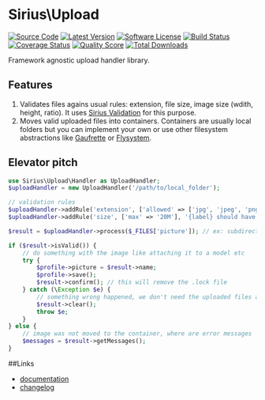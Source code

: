 # Sirius\Upload

[![Source Code](http://img.shields.io/badge/source-siriusphp/upload-blue.svg?style=flat-square)](https://github.com/siriusphp/upload)
[![Latest Version](https://img.shields.io/packagist/v/siriusphp/upload.svg?style=flat-square)](https://github.com/siriusphp/upload/releases)
[![Software License](https://img.shields.io/badge/license-MIT-brightgreen.svg?style=flat-square)](https://github.com/siriusphp/upload/blob/master/LICENSE)
[![Build Status](https://img.shields.io/travis/siriusphp/upload/master.svg?style=flat-square)](https://travis-ci.org/siriusphp/upload)
[![Coverage Status](https://img.shields.io/scrutinizer/coverage/g/siriusphp/upload.svg?style=flat-square)](https://scrutinizer-ci.com/g/siriusphp/upload/code-structure)
[![Quality Score](https://img.shields.io/scrutinizer/g/siriusphp/upload.svg?style=flat-square)](https://scrutinizer-ci.com/g/siriusphp/upload)
[![Total Downloads](https://img.shields.io/packagist/dt/siriusphp/upload.svg?style=flat-square)](https://packagist.org/packages/siriusphp/upload)

Framework agnostic upload handler library.


## Features

1. Validates files agains usual rules: extension, file size, image size (wdith, height, ratio). It uses [Sirius Validation](http://github.com/siriusphp/validation) for this purpose.
2. Moves valid uploaded files into containers. Containers are usually local folders but you can implement your own or use other filesystem abstractions like [Gaufrette](https://github.com/KnpLabs/Gaufrette) or [Flysystem](https://github.com/FrenkyNet/Flysystem).

## Elevator pitch

```php
use Sirius\Upload\Handler as UploadHandler;
$uploadHandler = new UploadHandler('/path/to/local_folder');

// validation rules
$uploadHandler->addRule('extension', ['allowed' => ['jpg', 'jpeg', 'png']], '{label} should be a valid image (jpg, jpeg, png)', 'Profile picture');
$uploadHandler->addRule('size', ['max' => '20M'], '{label} should have less than {max}', 'Profile picture');

$result = $uploadHandler->process($_FILES['picture']); // ex: subdirectory/my_headshot.png

if ($result->isValid()) {
	// do something with the image like attaching it to a model etc
	try {
		$profile->picture = $result->name;
		$profile->save();
		$result->confirm(); // this will remove the .lock file
	} catch (\Exception $e) {
		// something wrong happened, we don't need the uploaded files anymore
		$result->clear();
		throw $e;
	}
} else {
	// image was not moved to the container, where are error messages
	$messages = $result->getMessages();
}
```

##Links

- [documentation](http://sirius.ro/php/sirius/upload/)
- [changelog](CHANGELOG.md)
